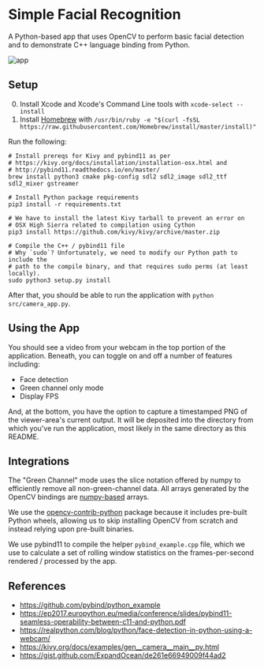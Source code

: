 # Simple Facial Recognition

A Python-based app that uses OpenCV to perform basic facial detection
and to demonstrate C++ language binding from Python.

![app](https://i.imgur.com/qp5dQ7V.jpg)
## Setup

0. Install Xcode and Xcode's Command Line tools with `xcode-select --install`
1. Install [Homebrew](https://brew.sh/) with `/usr/bin/ruby -e "$(curl -fsSL
   https://raw.githubusercontent.com/Homebrew/install/master/install)"`

Run the following:

```
# Install prereqs for Kivy and pybind11 as per
# https://kivy.org/docs/installation/installation-osx.html and
# http://pybind11.readthedocs.io/en/master/
brew install python3 cmake pkg-config sdl2 sdl2_image sdl2_ttf sdl2_mixer gstreamer

# Install Python package requirements
pip3 install -r requirements.txt

# We have to install the latest Kivy tarball to prevent an error on
# OSX High Sierra related to compilation using Cython
pip3 install https://github.com/kivy/kivy/archive/master.zip

# Compile the C++ / pybind11 file
# Why `sudo`? Unfortunately, we need to modify our Python path to include the
# path to the compile binary, and that requires sudo perms (at least locally).
sudo python3 setup.py install
```

After that, you should be able to run the application with `python
src/camera_app.py`.

## Using the App

You should see a video from your webcam in the top portion of the application.
Beneath, you can toggle on and off a number of features including:

* Face detection
* Green channel only mode
* Display FPS

And, at the bottom, you have the option to capture a timestamped PNG of the
viewer-area's current output. It will be deposited into the directory
from which you've run the application, most likely in the same directory as this
README.

## Integrations

The "Green Channel" mode uses the slice notation offered by numpy to efficiently
remove all non-green-channel data. All arrays generated by the OpenCV
bindings are
[numpy-based](https://docs.opencv.org/3.0-beta/doc/py_tutorials/py_setup/py_intro/py_intro.html#opencv-python)
arrays.

We use the
[opencv-contrib-python](https://pypi.python.org/pypi/opencv-contrib-python)
package
because it includes pre-built Python wheels,
allowing us to skip installing OpenCV from scratch and instead relying upon
pre-built binaries.

We use pybind11 to compile the helper `pybind_example.cpp` file, which we use to
calculate a set of rolling window statistics on the frames-per-second rendered
/ processed by the app.

## References

* https://github.com/pybind/python_example
* https://ep2017.europython.eu/media/conference/slides/pybind11-seamless-operability-between-c11-and-python.pdf
* https://realpython.com/blog/python/face-detection-in-python-using-a-webcam/
* https://kivy.org/docs/examples/gen__camera__main__py.html
* https://gist.github.com/ExpandOcean/de261e66949009f44ad2
